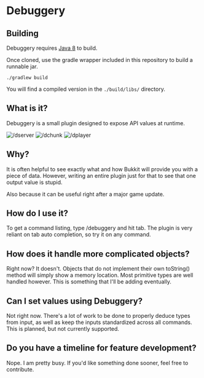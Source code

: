 Debuggery
=========

## Building
Debuggery requires [Java 8] to build.

Once cloned, use the gradle wrapper included in this repository to build a runnable jar.

`./gradlew build`

You will find a compiled version in the `./build/libs/` directory.


[Java 8]: http://www.oracle.com/technetwork/java/javase/downloads/jdk8-downloads-2133151.html

## What is it?
Debuggery is a small plugin designed to expose API values at runtime.

![/dserver](https://i.imgur.com/jhLcrc2.png)
![/dchunk](https://i.imgur.com/wbTZvbA.png)
![/dplayer](https://i.imgur.com/8d6cxSE.png)

## Why?
It is often helpful to see exactly what and how Bukkit will provide you with a piece of data. However, writing
an entire plugin just for that to see that one output value is stupid.

Also because it can be useful right after a major game update.

## How do I use it?
To get a command listing, type /debuggery and hit tab.
The plugin is very reliant on tab auto completion, so try it on any command.

## How does it handle more complicated objects?
Right now? It doesn't. Objects that do not implement their own toString() method will simply show a memory location.
Most primitive types are well handled however. This is something that I'll be adding eventually.

## Can I set values using Debuggery?
Not right now. There's a lot of work to be done to properly deduce types from input, as well as keep the inputs
standardized across all commands. This is planned, but not currently supported.

## Do you have a timeline for feature development?
Nope. I am pretty busy. If you'd like something done sooner, feel free to contribute.
